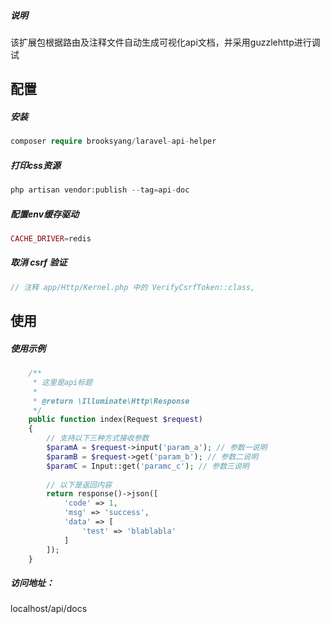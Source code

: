 ##### 说明
该扩展包根据路由及注释文件自动生成可视化api文档，并采用guzzlehttp进行调试

## 配置

##### 安装
```php
composer require brooksyang/laravel-api-helper
```

##### 打印css资源
```php
php artisan vendor:publish --tag=api-doc
```

##### 配置env缓存驱动
```php
CACHE_DRIVER=redis
```

##### 取消 csrf 验证
```php
// 注释 app/Http/Kernel.php 中的 VerifyCsrfToken::class,
```

## 使用

##### 使用示例
```php
    /**
     * 这里是api标题
     *
     * @return \Illuminate\Http\Response
     */
    public function index(Request $request)
    {
        // 支持以下三种方式接收参数
        $paramA = $request->input('param_a'); // 参数一说明
        $paramB = $request->get('param_b'); // 参数二说明
        $paramC = Input::get('paramc_c'); // 参数三说明
        
        // 以下是返回内容
        return response()->json([
            'code' => 1,
            'msg' => 'success',
            'data' => [
                'test' => 'blablabla'
            ]
        ]);
    }
```

##### 访问地址：
localhost/api/docs
